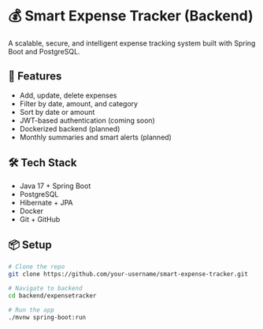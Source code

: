 # 💰 Smart Expense Tracker (Backend)

A scalable, secure, and intelligent expense tracking system built with Spring Boot and PostgreSQL.

## 🚀 Features

- Add, update, delete expenses
- Filter by date, amount, and category
- Sort by date or amount
- JWT-based authentication (coming soon)
- Dockerized backend (planned)
- Monthly summaries and smart alerts (planned)

## 🛠️ Tech Stack

- Java 17 + Spring Boot
- PostgreSQL
- Hibernate + JPA
- Docker
- Git + GitHub

## 📦 Setup

```bash
# Clone the repo
git clone https://github.com/your-username/smart-expense-tracker.git

# Navigate to backend
cd backend/expensetracker

# Run the app
./mvnw spring-boot:run
